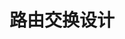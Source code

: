 ---
hide: true
group: true
collapsed: true
createtime: 2024/6/10
title: 路由交换设计
outline: [2,3]
categories:
 - 笔记
tags:
 - 网工
---